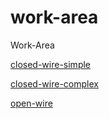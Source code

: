 # work-area
Work-Area

[closed-wire-simple](closed-wire-simple.jpg)

[closed-wire-complex](closed-wire-complex.jpg)

[open-wire](open-wire.jpg)
